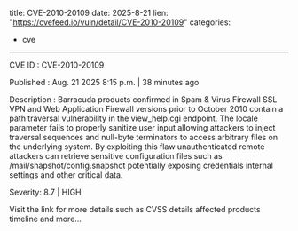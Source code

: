  
title: CVE-2010-20109
date: 2025-8-21
lien: "https://cvefeed.io/vuln/detail/CVE-2010-20109"
categories:
  - cve
---

CVE ID : CVE-2010-20109

Published :  Aug. 21
2025
8:15 p.m. | 38 minutes ago

Description : Barracuda products
confirmed in Spam & Virus Firewall
SSL VPN
and Web Application Firewall versions prior to October 2010
contain a path traversal vulnerability in the view_help.cgi endpoint. The locale parameter fails to properly sanitize user input
allowing attackers to inject traversal sequences and null-byte terminators to access arbitrary files on the underlying system. By exploiting this flaw
unauthenticated remote attackers can retrieve sensitive configuration files such as /mail/snapshot/config.snapshot
potentially exposing credentials
internal settings
and other critical data.

Severity: 8.7 | HIGH

Visit the link for more details
such as CVSS details
affected products
timeline
and more...
